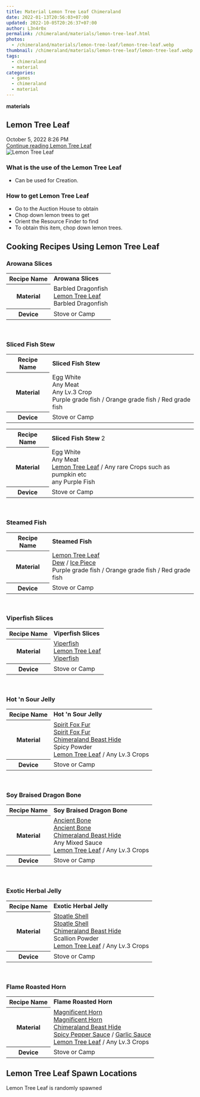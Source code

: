 ```yaml
---
title: Material Lemon Tree Leaf Chimeraland
date: 2022-01-13T20:56:03+07:00
updated: 2022-10-05T20:26:37+07:00
author: L3n4r0x
permalink: /chimeraland/materials/lemon-tree-leaf.html
photos:
  - /chimeraland/materials/lemon-tree-leaf/lemon-tree-leaf.webp
thumbnail: /chimeraland/materials/lemon-tree-leaf/lemon-tree-leaf.webp
tags:
  - chimeraland
  - material
categories:
  - games
  - chimeraland
  - material
---
```


<link
  rel="stylesheet"
  href="https://rawcdn.githack.com/dimaslanjaka/Web-Manajemen/870a349/css/bootstrap-5-3-0-alpha3-wrapper.css"
/>
<section id="bootstrap-wrapper">
  <div data-bs-theme="dark">
    <div
      class="row g-0 border rounded overflow-hidden flex-md-row mb-4 shadow-sm position-relative bg-dark text-light"
    >
      <div class="col p-4 d-flex flex-column position-static">
        <strong class="d-inline-block mb-2 text-success">materials</strong>
        <h2 class="mb-0">Lemon Tree Leaf</h2>
        <div class="mb-1 text-muted">October 5, 2022 8:26 PM</div>
        <a
          href="/chimeraland/materials/lemon-tree-leaf.html"
          class="stretched-link d-none text-primary"
          >Continue reading Lemon Tree Leaf</a
        >
      </div>
      <div class="col-auto d-none d-md-block d-lg-block">
        <img
          src="https://www.webmanajemen.com/chimeraland/materials/lemon-tree-leaf/lemon-tree-leaf.webp"
          alt="Lemon Tree Leaf"
        />
      </div>
    </div>
    <div class="row">
      <div class="col-lg-6 col-12 mb-2">
        <div class="card">
          <div class="card-body">
            <h3 class="card-title">What is the use of the Lemon Tree Leaf</h3>
            <div class="card-text">
              <ul>
                <li>Can be used for Creation.</li>
              </ul>
            </div>
          </div>
        </div>
      </div>
      <div class="col-lg-6 col-12 mb-2">
        <div class="card">
          <div class="card-body">
            <h3 class="card-title">How to get Lemon Tree Leaf</h3>
            <div class="card-text">
              <ul>
                <li>Go to the Auction House to obtain</li>
                <li>Chop down lemon trees to get</li>
                <li>Orient the Resource Finder to find</li>
                <li>To obtain this item, chop down lemon trees.</li>
              </ul>
            </div>
          </div>
        </div>
      </div>
      <div class="col-12 mb-2">
        <h2 id="cookable">Cooking Recipes Using Lemon Tree Leaf</h2>
        <div id="recipe-arowana-slices">
          <h3 id="item-arowana-slices">Arowana Slices</h3>
          <div class="mb-2">
            <table class="table">
              <tr>
                <th>Recipe Name</th>
                <td><b>Arowana Slices</b></td>
              </tr>
              <tr>
                <th>Material</th>
                <td>
                  Barbled Dragonfish<br /><a
                    class="text-decoration-none text-primary"
                    href="/chimeraland/materials/lemon-tree-leaf.html"
                    >Lemon Tree Leaf</a
                  ><br />Barbled Dragonfish
                </td>
              </tr>
              <tr>
                <th>Device</th>
                <td>Stove or Camp</td>
              </tr>
            </table>
          </div>
        </div>
        <br />
        <div id="recipe-sliced-fish-stew">
          <h3 id="item-sliced-fish-stew">Sliced Fish Stew</h3>
          <div class="mb-2">
            <table class="table">
              <tr>
                <th>Recipe Name</th>
                <td><b>Sliced Fish Stew</b></td>
              </tr>
              <tr>
                <th>Material</th>
                <td>
                  Egg White<br />Any Meat<br />Any Lv.3 Crop<br />Purple grade
                  fish<span> / </span>Orange grade fish<span> / </span>Red grade
                  fish
                </td>
              </tr>
              <tr>
                <th>Device</th>
                <td>Stove or Camp</td>
              </tr>
            </table>
          </div>
          <div class="mb-2">
            <table class="table">
              <tr>
                <th>Recipe Name</th>
                <td><b>Sliced Fish Stew</b> 2</td>
              </tr>
              <tr>
                <th>Material</th>
                <td>
                  Egg White<br />Any Meat<br /><a
                    class="text-decoration-none text-primary"
                    href="/chimeraland/materials/lemon-tree-leaf.html"
                    >Lemon Tree Leaf</a
                  ><span> / </span>Any rare Crops such as pumpkin etc<br />any
                  Purple Fish
                </td>
              </tr>
              <tr>
                <th>Device</th>
                <td>Stove or Camp</td>
              </tr>
            </table>
          </div>
        </div>
        <br />
        <div id="recipe-steamed-fish">
          <h3 id="item-steamed-fish">Steamed Fish</h3>
          <div class="mb-2">
            <table class="table">
              <tr>
                <th>Recipe Name</th>
                <td><b>Steamed Fish</b></td>
              </tr>
              <tr>
                <th>Material</th>
                <td>
                  <a
                    class="text-decoration-none text-primary"
                    href="/chimeraland/materials/lemon-tree-leaf.html"
                    >Lemon Tree Leaf</a
                  ><br /><a
                    class="text-decoration-none text-primary"
                    href="/chimeraland/materials/dew.html"
                    >Dew</a
                  ><span> / </span
                  ><a
                    class="text-decoration-none text-primary"
                    href="/chimeraland/materials/ice-piece.html"
                    >Ice Piece</a
                  ><br />Purple grade fish<span> / </span>Orange grade fish<span>
                    / </span
                  >Red grade fish
                </td>
              </tr>
              <tr>
                <th>Device</th>
                <td>Stove or Camp</td>
              </tr>
            </table>
          </div>
        </div>
        <br />
        <div id="recipe-viperfish-slices">
          <h3 id="item-viperfish-slices">Viperfish Slices</h3>
          <div class="mb-2">
            <table class="table">
              <tr>
                <th>Recipe Name</th>
                <td><b>Viperfish Slices</b></td>
              </tr>
              <tr>
                <th>Material</th>
                <td>
                  <a
                    class="text-decoration-none text-primary"
                    href="/chimeraland/materials/viperfish.html"
                    >Viperfish</a
                  ><br /><a
                    class="text-decoration-none text-primary"
                    href="/chimeraland/materials/lemon-tree-leaf.html"
                    >Lemon Tree Leaf</a
                  ><br /><a
                    class="text-decoration-none text-primary"
                    href="/chimeraland/materials/viperfish.html"
                    >Viperfish</a
                  >
                </td>
              </tr>
              <tr>
                <th>Device</th>
                <td>Stove or Camp</td>
              </tr>
            </table>
          </div>
        </div>
        <br />
        <div id="recipe-hot-n-sour-jelly">
          <h3 id="item-hot-n-sour-jelly">Hot &#x27;n Sour Jelly</h3>
          <div class="mb-2">
            <table class="table">
              <tr>
                <th>Recipe Name</th>
                <td><b>Hot &#x27;n Sour Jelly</b></td>
              </tr>
              <tr>
                <th>Material</th>
                <td>
                  <a
                    class="text-decoration-none text-primary"
                    href="/chimeraland/materials/spirit-fox-fur.html"
                    >Spirit Fox Fur</a
                  ><br /><a
                    class="text-decoration-none text-primary"
                    href="/chimeraland/materials/spirit-fox-fur.html"
                    >Spirit Fox Fur</a
                  ><br /><a
                    class="text-decoration-none text-primary"
                    href="/chimeraland/materials/chimeraland-beast-hide.html"
                    >Chimeraland Beast Hide</a
                  ><br />Spicy Powder<br /><a
                    class="text-decoration-none text-primary"
                    href="/chimeraland/materials/lemon-tree-leaf.html"
                    >Lemon Tree Leaf</a
                  ><span> / </span>Any Lv.3 Crops
                </td>
              </tr>
              <tr>
                <th>Device</th>
                <td>Stove or Camp</td>
              </tr>
            </table>
          </div>
        </div>
        <br />
        <div id="recipe-soy-braised-dragon-bone">
          <h3 id="item-soy-braised-dragon-bone">Soy Braised Dragon Bone</h3>
          <div class="mb-2">
            <table class="table">
              <tr>
                <th>Recipe Name</th>
                <td><b>Soy Braised Dragon Bone</b></td>
              </tr>
              <tr>
                <th>Material</th>
                <td>
                  <a
                    class="text-decoration-none text-primary"
                    href="/chimeraland/materials/ancient-bone.html"
                    >Ancient Bone</a
                  ><br /><a
                    class="text-decoration-none text-primary"
                    href="/chimeraland/materials/ancient-bone.html"
                    >Ancient Bone</a
                  ><br /><a
                    class="text-decoration-none text-primary"
                    href="/chimeraland/materials/chimeraland-beast-hide.html"
                    >Chimeraland Beast Hide</a
                  ><br />Any Mixed Sauce<br /><a
                    class="text-decoration-none text-primary"
                    href="/chimeraland/materials/lemon-tree-leaf.html"
                    >Lemon Tree Leaf</a
                  ><span> / </span>Any Lv.3 Crops
                </td>
              </tr>
              <tr>
                <th>Device</th>
                <td>Stove or Camp</td>
              </tr>
            </table>
          </div>
        </div>
        <br />
        <div id="recipe-exotic-herbal-jelly">
          <h3 id="item-exotic-herbal-jelly">Exotic Herbal Jelly</h3>
          <div class="mb-2">
            <table class="table">
              <tr>
                <th>Recipe Name</th>
                <td><b>Exotic Herbal Jelly</b></td>
              </tr>
              <tr>
                <th>Material</th>
                <td>
                  <a
                    class="text-decoration-none text-primary"
                    href="/chimeraland/materials/stoatle-shell.html"
                    >Stoatle Shell</a
                  ><br /><a
                    class="text-decoration-none text-primary"
                    href="/chimeraland/materials/stoatle-shell.html"
                    >Stoatle Shell</a
                  ><br /><a
                    class="text-decoration-none text-primary"
                    href="/chimeraland/materials/chimeraland-beast-hide.html"
                    >Chimeraland Beast Hide</a
                  ><br />Scallion Powder<br /><a
                    class="text-decoration-none text-primary"
                    href="/chimeraland/materials/lemon-tree-leaf.html"
                    >Lemon Tree Leaf</a
                  ><span> / </span>Any Lv.3 Crops
                </td>
              </tr>
              <tr>
                <th>Device</th>
                <td>Stove or Camp</td>
              </tr>
            </table>
          </div>
        </div>
        <br />
        <div id="recipe-flame-roasted-horn">
          <h3 id="item-flame-roasted-horn">Flame Roasted Horn</h3>
          <div class="mb-2">
            <table class="table">
              <tr>
                <th>Recipe Name</th>
                <td><b>Flame Roasted Horn</b></td>
              </tr>
              <tr>
                <th>Material</th>
                <td>
                  <a
                    class="text-decoration-none text-primary"
                    href="/chimeraland/materials/magnificent-horn.html"
                    >Magnificent Horn</a
                  ><br /><a
                    class="text-decoration-none text-primary"
                    href="/chimeraland/materials/magnificent-horn.html"
                    >Magnificent Horn</a
                  ><br /><a
                    class="text-decoration-none text-primary"
                    href="/chimeraland/materials/chimeraland-beast-hide.html"
                    >Chimeraland Beast Hide</a
                  ><br /><a
                    class="text-decoration-none text-primary"
                    href="/chimeraland/recipes/spicy-pepper-sauce.html"
                    >Spicy Pepper Sauce</a
                  ><span> / </span
                  ><a
                    class="text-decoration-none text-primary"
                    href="/chimeraland/recipes/garlic-sauce.html"
                    >Garlic Sauce</a
                  ><br /><a
                    class="text-decoration-none text-primary"
                    href="/chimeraland/materials/lemon-tree-leaf.html"
                    >Lemon Tree Leaf</a
                  ><span> / </span>Any Lv.3 Crops
                </td>
              </tr>
              <tr>
                <th>Device</th>
                <td>Stove or Camp</td>
              </tr>
            </table>
          </div>
        </div>
      </div>
      <div class="col-12 mb-2">
        <h2>Lemon Tree Leaf Spawn Locations</h2>
        <p>Lemon Tree Leaf is randomly spawned</p>
      </div>
    </div>
  </div>
</section>